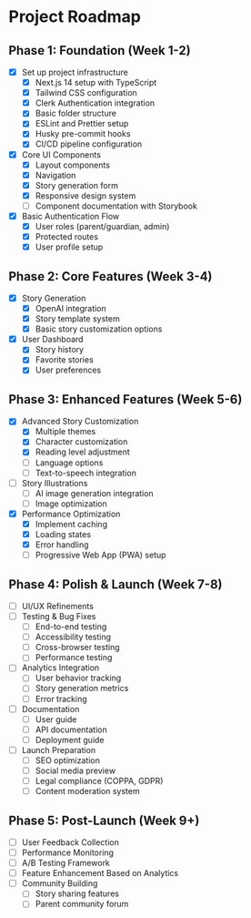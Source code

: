 # Project Roadmap

## Phase 1: Foundation (Week 1-2)
- [x] Set up project infrastructure
  - [x] Next.js 14 setup with TypeScript
  - [x] Tailwind CSS configuration
  - [x] Clerk Authentication integration
  - [x] Basic folder structure
  - [x] ESLint and Prettier setup
  - [x] Husky pre-commit hooks
  - [x] CI/CD pipeline configuration
- [x] Core UI Components
  - [x] Layout components
  - [x] Navigation
  - [x] Story generation form
  - [x] Responsive design system
  - [ ] Component documentation with Storybook
- [x] Basic Authentication Flow
  - [x] User roles (parent/guardian, admin)
  - [x] Protected routes
  - [x] User profile setup

## Phase 2: Core Features (Week 3-4)
- [x] Story Generation
  - [x] OpenAI integration
  - [x] Story template system
  - [x] Basic story customization options
- [x] User Dashboard
  - [x] Story history
  - [x] Favorite stories
  - [x] User preferences

## Phase 3: Enhanced Features (Week 5-6)
- [x] Advanced Story Customization
  - [x] Multiple themes
  - [x] Character customization
  - [x] Reading level adjustment
  - [ ] Language options
  - [ ] Text-to-speech integration
- [ ] Story Illustrations
  - [ ] AI image generation integration
  - [ ] Image optimization
- [x] Performance Optimization
  - [x] Implement caching
  - [x] Loading states
  - [x] Error handling
  - [ ] Progressive Web App (PWA) setup

## Phase 4: Polish & Launch (Week 7-8)
- [ ] UI/UX Refinements
- [ ] Testing & Bug Fixes
  - [ ] End-to-end testing
  - [ ] Accessibility testing
  - [ ] Cross-browser testing
  - [ ] Performance testing
- [ ] Analytics Integration
  - [ ] User behavior tracking
  - [ ] Story generation metrics
  - [ ] Error tracking
- [ ] Documentation
  - [ ] User guide
  - [ ] API documentation
  - [ ] Deployment guide
- [ ] Launch Preparation
  - [ ] SEO optimization
  - [ ] Social media preview
  - [ ] Legal compliance (COPPA, GDPR)
  - [ ] Content moderation system

## Phase 5: Post-Launch (Week 9+)
- [ ] User Feedback Collection
- [ ] Performance Monitoring
- [ ] A/B Testing Framework
- [ ] Feature Enhancement Based on Analytics
- [ ] Community Building
  - [ ] Story sharing features
  - [ ] Parent community forum